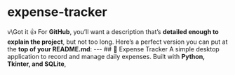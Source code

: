 # expense-tracker
v\Got it 👍 For **GitHub**, you’ll want a description that’s **detailed enough to explain the project**, but not too long. Here’s a perfect version you can put at the **top of your README.md**:  ---  ## 🧾 Expense Tracker  A simple desktop application to record and manage daily expenses. Built with **Python, Tkinter, and SQLite**,
